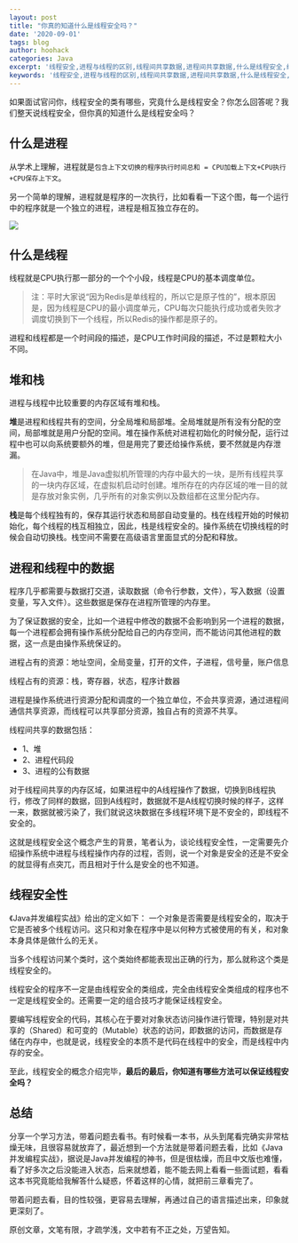 ```yaml
---
layout: post
title: "你真的知道什么是线程安全吗？"
date: '2020-09-01'
tags: blog
author: hoohack
categories: Java
excerpt: '线程安全,进程与线程的区别,线程间共享数据,进程间共享数据,什么是线程安全,线程安全性,单线程与原子性的关系,单线程'
keywords: '线程安全,进程与线程的区别,线程间共享数据,进程间共享数据,什么是线程安全,线程安全性,单线程与原子性的关系,单线程'
---
```


如果面试官问你，线程安全的类有哪些，究竟什么是线程安全？你怎么回答呢？我们整天说线程安全，但你真的知道什么是线程安全吗？

## 什么是进程
从学术上理解，进程就是`包含上下文切换的程序执行时间总和 = CPU加载上下文+CPU执行+CPU保存上下文`。



另一个简单的理解，进程就是程序的一次执行，比如看看一下这个图，每一个运行中的程序就是一个独立的进程，进程是相互独立存在的。

![](https://www.hoohack.me/assets/images/2020/09/mac-monitor.jpg)

## 什么是线程
线程就是CPU执行那一部分的一个个小段，线程是CPU的基本调度单位。

> 注：平时大家说“因为Redis是单线程的，所以它是原子性的”，根本原因是，因为线程是CPU的最小调度单元，CPU每次只能执行成功或者失败才调度切换到下一个线程，所以Redis的操作都是原子的。

进程和线程都是一个时间段的描述，是CPU工作时间段的描述，不过是颗粒大小不同。

## 堆和栈

进程与线程中比较重要的内存区域有堆和栈。

**堆**是进程和线程共有的空间，分全局堆和局部堆。全局堆就是所有没有分配的空间，局部堆就是用户分配的空间。堆在操作系统对进程初始化的时候分配，运行过程中也可以向系统要额外的堆，但是用完了要还给操作系统，要不然就是内存泄漏。

> 在Java中，堆是Java虚拟机所管理的内存中最大的一块，是所有线程共享的一块内存区域，在虚拟机启动时创建。堆所存在的内存区域的唯一目的就是存放对象实例，几乎所有的对象实例以及数组都在这里分配内存。

**栈**是每个线程独有的，保存其运行状态和局部自动变量的。栈在线程开始的时候初始化，每个线程的栈互相独立，因此，栈是线程安全的。操作系统在切换线程的时候会自动切换栈。栈空间不需要在高级语言里面显式的分配和释放。

## 进程和线程中的数据

程序几乎都需要与数据打交道，读取数据（命令行参数，文件），写入数据（设置变量，写入文件）。这些数据是保存在进程所管理的内存里。

为了保证数据的安全，比如一个进程中修改的数据不会影响到另一个进程的数据，每一个进程都会拥有操作系统分配给自己的内存空间，而不能访问其他进程的数据，这一点是由操作系统保证的。

进程占有的资源：地址空间，全局变量，打开的文件，子进程，信号量，账户信息

线程占有的资源：栈，寄存器，状态，程序计数器

进程是操作系统进行资源分配和调度的一个独立单位，不会共享资源，通过进程间通信共享资源，而线程可以共享部分资源，独自占有的资源不共享。

线程间共享的数据包括：

- 1、堆
- 2、进程代码段
- 3、进程的公有数据

对于线程间共享的内存区域，如果进程中的A线程操作了数据，切换到B线程执行，修改了同样的数据，回到A线程时，数据就不是A线程切换时候的样子，这样一来，数据就被污染了，我们就说这块数据在多线程环境下是不安全的，即线程不安全的。

这就是线程安全这个概念产生的背景，笔者认为，谈论线程安全性，一定需要先介绍操作系统中进程与线程操作内存的过程，否则，说一个对象是安全的还是不安全的就显得有点突兀，而且相对于什么是安全的也不知道。

## 线程安全性
《Java并发编程实战》给出的定义如下：
一个对象是否需要是线程安全的，取决于它是否被多个线程访问。这只和对象在程序中是以何种方式被使用的有关，和对象本身具体是做什么的无关。

当多个线程访问某个类时，这个类始终都能表现出正确的行为，那么就称这个类是线程安全的。

线程安全的程序不一定是由线程安全的类组成，完全由线程安全类组成的程序也不一定是线程安全的。还需要一定的组合技巧才能保证线程安全。

要编写线程安全的代码，其核心在于要对对象状态访问操作进行管理，特别是对共享的（Shared）和可变的（Mutable）状态的访问，即数据的访问，而数据是存储在内存中，也就是说，线程安全的本质不是代码在线程中的安全，而是线程中内存的安全。

至此，线程安全的概念介绍完毕，**最后的最后，你知道有哪些方法可以保证线程安全吗？**

## 总结
分享一个学习方法，带着问题去看书。有时候看一本书，从头到尾看完确实非常枯燥无味，且很容易就放弃了，最近想到一个方法就是带着问题去看，比如《Java并发编程实战》，据说是Java并发编程的神书，但是很枯燥，而且中文版也难懂，看了好多次之后没能进入状态，后来就想着，能不能去网上看看一些面试题，看看这本书究竟能给我解答什么疑惑，怀着这样的心情，就把前三章看完了。

带着问题去看，目的性较强，更容易去理解，再通过自己的语言描述出来，印象就更深刻了。

原创文章，文笔有限，才疏学浅，文中若有不正之处，万望告知。






